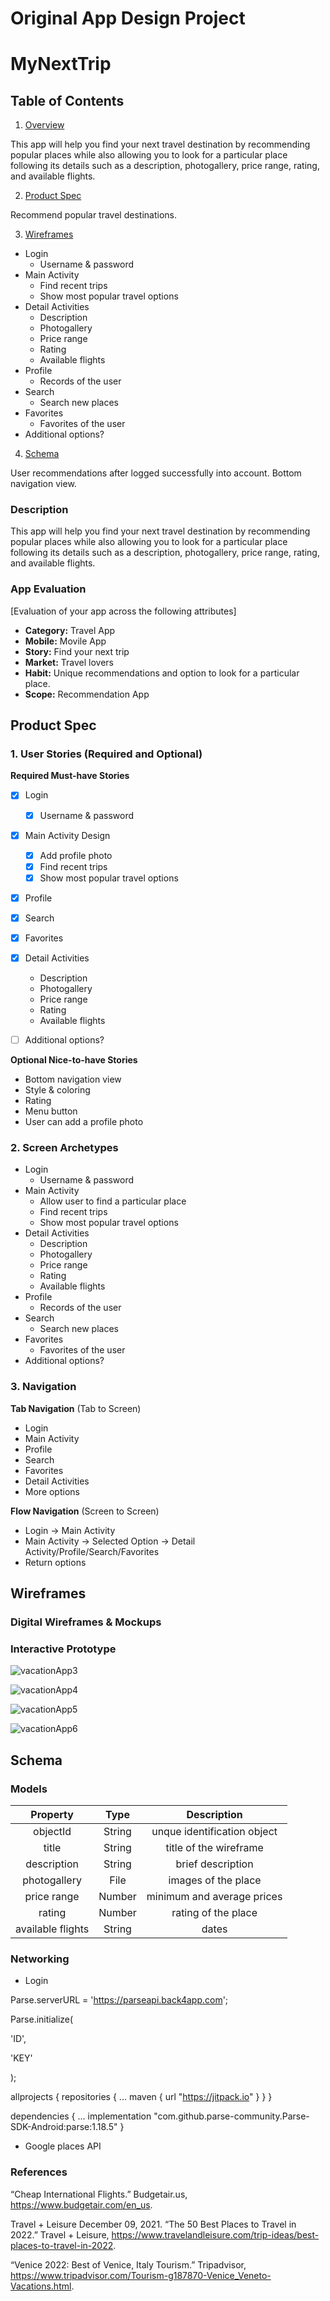 Original App Design Project 
===

# MyNextTrip

## Table of Contents
1. [Overview](#Overview)

This app will help you find your next travel destination by recommending popular places while also allowing you to look for a particular place following its details such as a description, photogallery, price range, rating, and available flights.


2. [Product Spec](#Product-Spec)

Recommend popular travel destinations.


3. [Wireframes](#Wireframes)
* Login
   * Username & password
* Main Activity
   * Find recent trips
   * Show most popular travel options
* Detail Activities
   * Description
   * Photogallery
   * Price range
   * Rating
   * Available flights
* Profile
   * Records of the user
* Search
   * Search new places
* Favorites
   * Favorites of the user
* Additional options?


4. [Schema](#Schema)

User recommendations after logged successfully into account. Bottom navigation view.

### Description
This app will help you find your next travel destination by recommending popular places while also allowing you to look for a particular place following its details such as a description, photogallery, price range, rating, and available flights.


### App Evaluation
[Evaluation of your app across the following attributes]
- **Category:** Travel App
- **Mobile:** Movile App
- **Story:** Find your next trip
- **Market:** Travel lovers
- **Habit:** Unique recommendations and option to look for a particular place.
- **Scope:** Recommendation App

## Product Spec

### 1. User Stories (Required and Optional)

**Required Must-have Stories**

- [x] Login
   - [x] Username & password
- [x] Main Activity Design
   - [x] Add profile photo
   - [x] Find recent trips
   - [x] Show most popular travel options
- [x] Profile
- [x] Search
- [x] Favorites
- [x] Detail Activities
   * Description
   * Photogallery
   * Price range
   * Rating
   * Available flights
- [ ] Additional options?


**Optional Nice-to-have Stories**

* Bottom navigation view
* Style & coloring
* Rating
* Menu button
* User can add a profile photo

### 2. Screen Archetypes

* Login
   * Username & password
* Main Activity
   * Allow user to find a particular place
   * Find recent trips
   * Show most popular travel options
* Detail Activities
   * Description
   * Photogallery
   * Price range
   * Rating
   * Available flights
* Profile
   * Records of the user
* Search
   * Search new places
* Favorites
   * Favorites of the user
* Additional options?

### 3. Navigation

**Tab Navigation** (Tab to Screen)

* Login
* Main Activity
* Profile
* Search
* Favorites
* Detail Activities
* More options

**Flow Navigation** (Screen to Screen)

* Login -> Main Activity
* Main Activity -> Selected Option -> Detail Activity/Profile/Search/Favorites
* Return options

## Wireframes

### Digital Wireframes & Mockups

### Interactive Prototype


![vacationApp3](https://user-images.githubusercontent.com/92124196/164111584-de4b679b-5bbe-4ca8-afc1-3aa457939841.gif)

![vacationApp4](https://user-images.githubusercontent.com/92124196/165381219-e657973c-88a3-4cf6-8aa8-74af6ef352e1.gif)

![vacationApp5](https://user-images.githubusercontent.com/92124196/166587024-4e80a5d8-9e9e-4b11-9b7d-3438d5d2b552.gif)

![vacationApp6](https://user-images.githubusercontent.com/92124196/167742164-d5a649bd-67a1-463a-a105-0d62276f922b.gif)


## Schema 

### Models

| Property| Type | Description|
| :---: | :---: | :---: |
| objectId | String | unque identification object |
| title | String | title of the wireframe |
| description | String | brief description |
| photogallery | File | images of the place | 
| price range | Number | minimum and average prices |
| rating | Number | rating of the place |
| available flights | String | dates |




### Networking
* Login 
  
Parse.serverURL = 'https://parseapi.back4app.com'; 
  
Parse.initialize(
  
  'ID', 
  
  'KEY' 
  
);

allprojects {
  repositories {
    ...
    maven { url "https://jitpack.io" }
  }
}
  
dependencies {
    ...
    implementation "com.github.parse-community.Parse-SDK-Android:parse:1.18.5"
}

* Google places API

### References

“Cheap International Flights.” Budgetair.us, https://www.budgetair.com/en_us. 

Travel + Leisure  December 09, 2021. “The 50 Best Places to Travel in 2022.” Travel + Leisure, https://www.travelandleisure.com/trip-ideas/best-places-to-travel-in-2022. 

“Venice 2022: Best of Venice, Italy Tourism.” Tripadvisor, https://www.tripadvisor.com/Tourism-g187870-Venice_Veneto-Vacations.html. 
